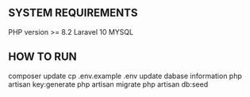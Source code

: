 

## SYSTEM REQUIREMENTS
PHP version >= 8.2
Laravel 10
MYSQL

## HOW TO RUN
composer update 
cp .env.example .env
update dabase information
php artisan key:generate
php artisan migrate
php artisan db:seed 



